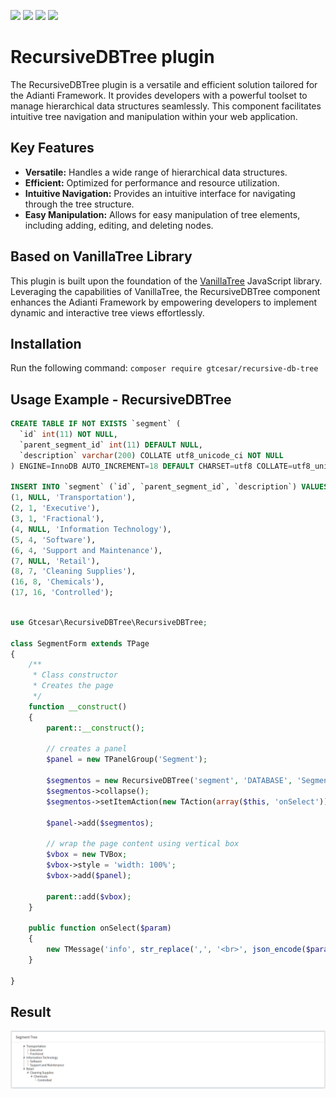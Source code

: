 <img src="https://img.shields.io/badge/Version-0.0.1-green"> <img src="https://img.shields.io/badge/License-MIT-success"> <img src="https://img.shields.io/badge/Adianti-7.x-blue"> <img src="https://img.shields.io/badge/PHP-7%20or%20higher-blueviolet">

# RecursiveDBTree plugin 

The RecursiveDBTree plugin is a versatile and efficient solution tailored for the Adianti Framework. It provides developers with a powerful toolset to manage hierarchical data structures seamlessly. This component facilitates intuitive tree navigation and manipulation within your web application.

## Key Features
- **Versatile:** Handles a wide range of hierarchical data structures.
- **Efficient:** Optimized for performance and resource utilization.
- **Intuitive Navigation:** Provides an intuitive interface for navigating through the tree structure.
- **Easy Manipulation:** Allows for easy manipulation of tree elements, including adding, editing, and deleting nodes.

## Based on VanillaTree Library
This plugin is built upon the foundation of the [VanillaTree](https://github.com/finom/vanillatree) JavaScript library. Leveraging the capabilities of VanillaTree, the RecursiveDBTree component enhances the Adianti Framework by empowering developers to implement dynamic and interactive tree views effortlessly.

## Installation
Run the following command:
`composer require gtcesar/recursive-db-tree`

## Usage Example - RecursiveDBTree
```sql
CREATE TABLE IF NOT EXISTS `segment` (
  `id` int(11) NOT NULL,
  `parent_segment_id` int(11) DEFAULT NULL,
  `description` varchar(200) COLLATE utf8_unicode_ci NOT NULL
) ENGINE=InnoDB AUTO_INCREMENT=18 DEFAULT CHARSET=utf8 COLLATE=utf8_unicode_ci;

INSERT INTO `segment` (`id`, `parent_segment_id`, `description`) VALUES
(1, NULL, 'Transportation'),
(2, 1, 'Executive'),
(3, 1, 'Fractional'),
(4, NULL, 'Information Technology'),
(5, 4, 'Software'),
(6, 4, 'Support and Maintenance'),
(7, NULL, 'Retail'),
(8, 7, 'Cleaning Supplies'),
(16, 8, 'Chemicals'),
(17, 16, 'Controlled');


```
```php

use Gtcesar\RecursiveDBTree\RecursiveDBTree;

class SegmentForm extends TPage
{
    /**
     * Class constructor
     * Creates the page
     */
    function __construct()
    {
        parent::__construct();
        
        // creates a panel
        $panel = new TPanelGroup('Segment');
       
        $segmentos = new RecursiveDBTree('segment', 'DATABASE', 'Segment', 'id', 'parent_segment_id', 'description', 'id asc');
        $segmentos->collapse();
        $segmentos->setItemAction(new TAction(array($this, 'onSelect')));
        
        $panel->add($segmentos);
        
        // wrap the page content using vertical box
        $vbox = new TVBox;
        $vbox->style = 'width: 100%';
        $vbox->add($panel);

        parent::add($vbox);
    }
    
    public function onSelect($param)
    {
        new TMessage('info', str_replace(',', '<br>', json_encode($param)));
    }    

}
```
## Result
<img src="https://github.com/gtcesar/recursive-db-tree/blob/main/images/RecursiveDBTree.png?raw=true">
